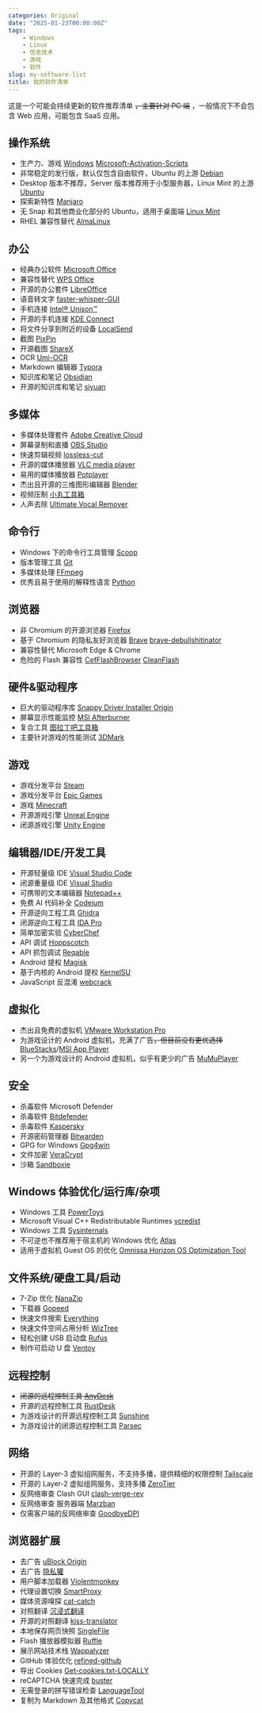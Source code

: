 ```yaml
---
categories: Original
date: "2025-01-23T00:00:00Z"
tags:
    - Windows
    - Linux
    - 信息技术
    - 游戏
    - 软件
slug: my-software-list
title: 我的软件清单
---
```


这是一个可能会持续更新的软件推荐清单 ~~，主要针对 PC 端~~ ，一般情况下不会包含 Web 应用，可能包含 SaaS 应用。

## 操作系统

- 生产力、游戏 [Windows](https://www.microsoft.com/zh-cn/software-download/windows11) [Microsoft-Activation-Scripts](https://github.com/massgravel/Microsoft-Activation-Scripts)
- 非常稳定的发行版，默认仅包含自由软件，Ubuntu 的上游 [Debian](https://www.debian.org/)
- Desktop 版本不推荐，Server 版本推荐用于小型服务器，Linux Mint 的上游 [Ubuntu](https://ubuntu.com/)
- 探索新特性 [Manjaro](https://manjaro.org/)
- 无 Snap 和其他商业化部分的 Ubuntu，适用于桌面端 [Linux Mint](https://linuxmint.com/)
- RHEL 兼容性替代 [AlmaLinux](https://almalinux.org/)

## 办公

- 经典办公软件 [Microsoft Office](https://gravesoft.dev/office_c2r_links)
- 兼容性替代 [WPS Office](https://raincandy.tech/wpsoffice_umrse/)
- 开源的办公套件 [LibreOffice](https://www.libreoffice.org/)
- 语音转文字 [faster-whisper-GUI](https://github.com/CheshireCC/faster-whisper-GUI)
- 手机连接 [Intel® Unison™](https://www.intel.com/content/www/us/en/products/docs/unison/overview.html)
- 开源的手机连接 [KDE Connect](https://kdeconnect.kde.org/)
- 将文件分享到附近的设备 [LocalSend](https://github.com/localsend/localsend)
- 截图 [PixPin](https://pixpin.cn/)
- 开源截图 [ShareX](https://github.com/ShareX/ShareX)
- OCR [Umi-OCR](https://github.com/hiroi-sora/Umi-OCR)
- Markdown 编辑器 [Typora](https://typora.io/)
- 知识库和笔记 [Obsidian](https://obsidian.md/)
- 开源的知识库和笔记 [siyuan](https://github.com/siyuan-note/siyuan)

## 多媒体

- 多媒体处理套件 [Adobe Creative Cloud](https://lemmy.dbzer0.com/c/GenP)
- 屏幕录制和直播 [OBS Studio](https://obsproject.com/)
- 快速剪辑视频 [lossless-cut](https://github.com/mifi/lossless-cut)
- 开源的媒体播放器 [VLC media player](https://www.videolan.org/vlc/)
- 易用的媒体播放器 [Potplayer](https://potplayer.daum.net/)
- 杰出且开源的三维图形编辑器 [Blender](https://www.blender.org/)
- 视频压制 [小丸工具箱](https://maruko.appinn.me/)
- 人声去除 [Ultimate Vocal Remover](https://github.com/Anjok07/ultimatevocalremovergui)

## 命令行

- Windows 下的命令行工具管理 [Scoop](https://github.com/ScoopInstaller/Scoop)
- 版本管理工具 [Git](https://git-scm.com/)
- 多媒体处理 [FFmpeg](https://www.ffmpeg.org/)
- 优秀且易于使用的解释性语言 [Python](https://www.python.org/)

## 浏览器

- 非 Chromium 的开源浏览器 [Firefox](https://www.mozilla.org/zh-CN/firefox/new/)
- 基于 Chromium 的隐私友好浏览器 [Brave](https://brave.com/) [brave-debullshitinator](https://github.com/MulesGaming/brave-debullshitinator)
- 兼容性替代 Microsoft Edge & Chrome
- 危险的 Flash 兼容性 [CefFlashBrowser](https://github.com/Mzying2001/CefFlashBrowser) [CleanFlash](https://gitlab.com/cleanflash/installer)

## 硬件&驱动程序

- 巨大的驱动程序库 [Snappy Driver Installer Origin](https://www.glenn.delahoy.com/snappy-driver-installer-origin/)
- 屏幕显示性能监控 [MSI Afterburner](https://www.msi.com/Landing/afterburner/graphics-cards)
- 复合工具 [图拉丁吧工具箱](https://www.tbtool.cn/)
- 主要针对游戏的性能测试 [3DMark](https://www.3dmark.com/)

## 游戏

- 游戏分发平台 [Steam](https://store.steampowered.com/about)
- 游戏分发平台 [Epic Games](https://store.epicgames.com/zh-CN/)
- 游戏 [Minecraft](https://github.com/HMCL-dev/HMCL)
- 开源游戏引擎 [Unreal Engine](https://www.unrealengine.com/zh-CN)
- 闭源游戏引擎 [Unity Engine](https://github.com/tylearymf/UniHacker)

## 编辑器/IDE/开发工具

- 开源轻量级 IDE [Visual Studio Code](https://code.visualstudio.com/)
- 闭源重量级 IDE [Visual Studio](https://visualstudio.microsoft.com/)
- 可携带的文本编辑器 [Notepad++](https://notepad-plus-plus.org/)
- 免费 AI 代码补全 [Codeium](https://codeium.com/)
- 开源逆向工程工具 [Ghidra](https://github.com/NationalSecurityAgency/ghidra)
- 闭源逆向工程工具 [IDA Pro](https://web.archive.org/web/20250115023908/https://kaede.jp.net/fkhexrays/)
- 简单加密实验 [CyberChef](https://github.com/gchq/CyberChef)
- API 调试 [Hoppscotch](https://github.com/hoppscotch/hoppscotch)
- API 抓包调试 [Reqable](https://reqable.com/zh-CN/)
- Android 提权 [Magisk](https://github.com/topjohnwu/Magisk)
- 基于内核的 Android 提权 [KernelSU](https://github.com/tiann/KernelSU)
- JavaScript 反混淆 [webcrack](https://github.com/j4k0xb/webcrack)

## 虚拟化

- 杰出且免费的虚拟机 [VMware Workstation Pro](https://www.vmware.com/products/desktop-hypervisor/workstation-and-fusion)
- 为游戏设计的 Android 虚拟机，充满了广告~~，但目前没有更优选择~~ [BlueStacks](https://www.bluestacks.com/bluestacks-5.html)/[MSI App Player](https://www.msi.com/Landing/appplayer)
- 另一个为游戏设计的 Android 虚拟机，似乎有更少的广告 [MuMuPlayer](https://www.mumuplayer.com/tw/)

## 安全

- 杀毒软件 Microsoft Defender
- 杀毒软件 [Bitdefender](https://www.bitdefender.com/en-us/consumer/free-antivirus)
- 杀毒软件 [Kaspersky](https://www.kaspersky.com/downloads/free-antivirus)
- 开源密码管理器 [Bitwarden](https://bitwarden.com/)
- GPG for Windows [Gpg4win](https://www.gpg4win.org/)
- 文件加密 [VeraCrypt](https://www.veracrypt.fr/en/Home.html)
- 沙箱 [Sandboxie](https://github.com/sandboxie-plus/Sandboxie)

## Windows 体验优化/运行库/杂项

- Windows 工具 [PowerToys](https://github.com/microsoft/PowerToys)
- Microsoft Visual C++ Redistributable Runtimes [vcredist](https://github.com/abbodi1406/vcredist)
- Windows 工具 [Sysinternals](https://learn.microsoft.com/en-us/sysinternals/downloads/sysinternals-suite)
- 不可逆也不推荐用于宿主机的 Windows 优化 [Atlas](https://github.com/Atlas-OS/Atlas)
- 适用于虚拟机 Guest OS 的优化 [Omnissa Horizon OS Optimization Tool](https://techzone.omnissa.com/resource/windows-os-optimization-tool-horizon-guide)

## 文件系统/硬盘工具/启动

- 7-Zip 优化 [NanaZip](https://github.com/M2Team/NanaZip)
- 下载器 [Gopeed](https://github.com/GopeedLab/gopeed)
- 快速文件搜索 [Everything](https://www.voidtools.com/zh-cn/)
- 快速文件空间占用分析 [WizTree](https://diskanalyzer.com/)
- 轻松创建 USB 启动盘 [Rufus](https://rufus.ie/zh/)
- 制作可启动 U 盘 [Ventoy](https://ventoy.net/cn/index.html)

## 远程控制

- ~~闭源的远程控制工具 [AnyDesk](https://anydesk.com/zhs)~~
- 开源的远程控制工具 [RustDesk](https://rustdesk.com/zh-cn/)
- 为游戏设计的开源远程控制工具 [Sunshine](https://github.com/LizardByte/Sunshine)
- 为游戏设计的闭源远程控制工具 [Parsec](https://parsec.app/)

## 网络

- 开源的 Layer-3 虚拟组网服务，不支持多播，提供精细的权限控制 [Tailscale](https://tailscale.com/)
- 开源的 Layer-2 虚拟组网服务，支持多播 [ZeroTier](https://www.zerotier.com/)
- 反网络审查 Clash GUI [clash-verge-rev](https://github.com/clash-verge-rev/clash-verge-rev)
- 反网络审查 服务器端 [Marzban](https://github.com/Gozargah/Marzban)
- 仅需客户端的反网络审查 [GoodbyeDPI](https://github.com/ValdikSS/GoodbyeDPI)

## 浏览器扩展

- 去广告 [uBlock Origin](https://github.com/gorhill/uBlock)
- 去广告 [隐私獾](https://privacybadger.org/zh-cn/)
- 用户脚本加载器 [Violentmonkey](https://github.com/violentmonkey/violentmonkey)
- 代理设置切换 [SmartProxy](https://github.com/salarcode/SmartProxy)
- 媒体资源嗅探 [cat-catch](https://github.com/xifangczy/cat-catch)
- 对照翻译 [沉浸式翻译](https://immersivetranslate.com/zh-Hans/)
- 开源的对照翻译 [kiss-translator](https://github.com/fishjar/kiss-translator)
- 本地保存网页快照 [SingleFile](https://github.com/gildas-lormeau/SingleFile)
- Flash 播放器模拟器 [Ruffle](https://ruffle.rs/)
- 展示网站技术栈 [Wappalyzer](https://www.wappalyzer.com/)
- GitHub 体验优化 [refined-github](https://github.com/refined-github/refined-github)
- 导出 Cookies [Get-cookies.txt-LOCALLY](https://github.com/kairi003/Get-cookies.txt-LOCALLY)
- reCAPTCHA 快速完成 [buster](https://github.com/dessant/buster)
- 无需登录的拼写错误检查 [LanguageTool](https://languagetool.org/)
- 复制为 Markdown 及其他格式 [Copycat](https://github.com/BlackGlory/Copycat)
